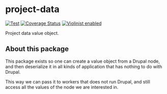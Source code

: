 # project-data

[![Test](https://github.com/violinist-dev/project-data/actions/workflows/test.yml/badge.svg)](https://github.com/violinist-dev/project-data/actions/workflows/test.yml)
[![Coverage Status](https://coveralls.io/repos/github/violinist-dev/project-data/badge.svg?branch=master)](https://coveralls.io/github/violinist-dev/project-data?branch=master)
[![Violinist enabled](https://img.shields.io/badge/violinist-enabled-brightgreen.svg)](https://violinist.io)

Project data value object.

## About this package

This package exists so one can create a value object from a Drupal node, and then deserialize it in all kinds of application that has nothing to do with Drupal.

This way we can pass it to workers that does not run Drupal, and still access all the values of the node we are interested in.
